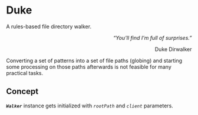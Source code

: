 # Duke
A rules-based file directory walker.
<div style="text-align: right">
<p><i>“You’ll find I’m full of surprises.”</i></p> 
<p>Duke Dirwalker</p> 
</div>

Converting a set of patterns into a set of file paths (globing) and starting some
processing on those paths afterwards is not feasible for many practical
tasks.

## Concept

**_`Walker`_** instance gets initialized with _`rootPath`_ and _`client`_ parameters.
